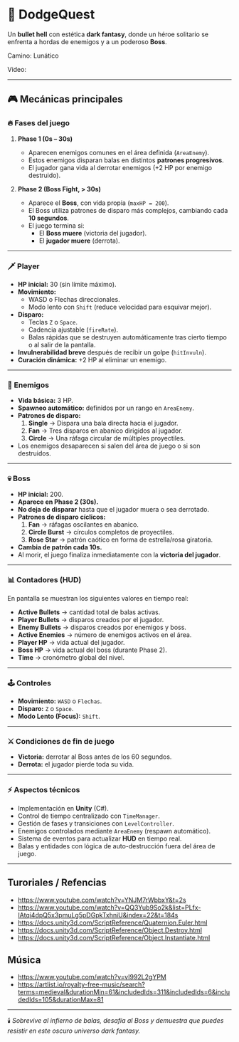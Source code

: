 # 🏰 DodgeQuest

Un **bullet hell** con estética **dark fantasy**, donde un héroe solitario se enfrenta a hordas de enemigos y a un poderoso **Boss**.  

Camino: Lunático

Video: 

---

## 🎮 Mecánicas principales

### 🔥 Fases del juego
1. **Phase 1 (0s – 30s)**  
   - Aparecen enemigos comunes en el área definida (`AreaEnemy`).  
   - Estos enemigos disparan balas en distintos **patrones progresivos**.  
   - El jugador gana vida al derrotar enemigos (+2 HP por enemigo destruido).  

2. **Phase 2 (Boss Fight, > 30s)**  
   - Aparece el **Boss**, con vida propia (`maxHP = 200`).  
   - El Boss utiliza patrones de disparo más complejos, cambiando cada **10 segundos**.  
   - El juego termina si:
     - El **Boss muere** (victoria del jugador).  
     - El **jugador muere** (derrota).  

---

### 🗡️ Player
- **HP inicial:** 30 (sin límite máximo).  
- **Movimiento:**  
  - WASD o Flechas direccionales.  
  - Modo lento con `Shift` (reduce velocidad para esquivar mejor).  
- **Disparo:**  
  - Teclas `Z` o `Space`.  
  - Cadencia ajustable (`fireRate`).  
  - Balas rápidas que se destruyen automáticamente tras cierto tiempo o al salir de la pantalla.  
- **Invulnerabilidad breve** después de recibir un golpe (`hitInvuln`).  
- **Curación dinámica:** +2 HP al eliminar un enemigo.  

---

### 👹 Enemigos
- **Vida básica:** 3 HP.  
- **Spawneo automático:** definidos por un rango en `AreaEnemy`.  
- **Patrones de disparo:**  
  1. **Single** → Dispara una bala directa hacia el jugador.  
  2. **Fan** → Tres disparos en abanico dirigidos al jugador.  
  3. **Circle** → Una ráfaga circular de múltiples proyectiles.  
- Los enemigos desaparecen si salen del área de juego o si son destruidos.  

---

### 💀 Boss
- **HP inicial:** 200.  
- **Aparece en Phase 2 (30s).**  
- **No deja de disparar** hasta que el jugador muera o sea derrotado.  
- **Patrones de disparo cíclicos:**  
  1. **Fan** → ráfagas oscilantes en abanico.  
  2. **Circle Burst** → círculos completos de proyectiles.  
  3. **Rose Star** → patrón caótico en forma de estrella/rosa giratoria.  
- **Cambia de patrón cada 10s.**  
- Al morir, el juego finaliza inmediatamente con la **victoria del jugador**.  

---

### 📊 Contadores (HUD)
En pantalla se muestran los siguientes valores en tiempo real:  

- **Active Bullets** → cantidad total de balas activas.  
- **Player Bullets** → disparos creados por el jugador.  
- **Enemy Bullets** → disparos creados por enemigos y boss.  
- **Active Enemies** → número de enemigos activos en el área.  
- **Player HP** → vida actual del jugador.  
- **Boss HP** → vida actual del boss (durante Phase 2).  
- **Time** → cronómetro global del nivel.  

---

### 🕹️ Controles
- **Movimiento:** `WASD` o `Flechas`.  
- **Disparo:** `Z` o `Space`.  
- **Modo Lento (Focus):** `Shift`.  

---

### ⚔️ Condiciones de fin de juego
- **Victoria:** derrotar al Boss antes de los 60 segundos.  
- **Derrota:** el jugador pierde toda su vida.  

---

### ⚡ Aspectos técnicos
- Implementación en **Unity** (C#).  
- Control de tiempo centralizado con `TimeManager`.  
- Gestión de fases y transiciones con `LevelController`.  
- Enemigos controlados mediante `AreaEnemy` (respawn automático).  
- Sistema de eventos para actualizar **HUD** en tiempo real.  
- Balas y entidades con lógica de auto-destrucción fuera del área de juego.  

---

## Turoriales / Refencias
- https://www.youtube.com/watch?v=YNJM7rWbbxY&t=2s
- https://www.youtube.com/watch?v=QQ3Yub9So2k&list=PLfx-IAtqi4dpQ5x3pmuLg5pDGpkTxhniU&index=22&t=184s
- https://docs.unity3d.com/ScriptReference/Quaternion.Euler.html
- https://docs.unity3d.com/ScriptReference/Object.Destroy.html
- https://docs.unity3d.com/ScriptReference/Object.Instantiate.html

## Música
- https://www.youtube.com/watch?v=vI992L2gYPM
- https://artlist.io/royalty-free-music/search?terms=medieval&durationMin=61&includedIds=311&includedIds=6&includedIds=105&durationMax=81

---

🕯️ *Sobrevive al infierno de balas, desafía al Boss y demuestra que puedes resistir en este oscuro universo dark fantasy.*